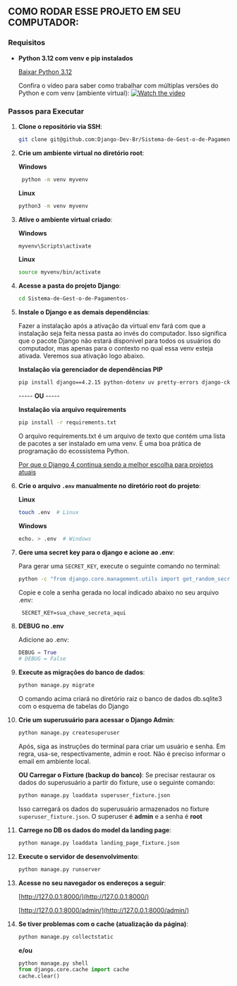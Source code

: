 ## COMO RODAR ESSE PROJETO EM SEU COMPUTADOR:

### Requisitos

- **Python 3.12 com venv e pip instalados**  

  [Baixar Python 3.12](https://www.python.org/downloads/release/python-3122/)

  Confira o vídeo para saber como trabalhar com múltiplas versões do Python e com venv (ambiente virtual):
 [![Watch the video](https://img.youtube.com/vi/eetDeQrv0Rs/0.jpg)](https://youtu.be/eetDeQrv0Rs)


### Passos para Executar

1. **Clone o repositório via SSH**:
    ```bash
    git clone git@github.com:Django-Dev-Br/Sistema-de-Gest-o-de-Pagamentos-.git
    ```

2. **Crie  um ambiente virtual no diretório root**:

   **Windows**
    ```bash
     python -m venv myvenv  
    ```
      **Linux**
     ```bash
     python3 -m venv myvenv  
    ```

3. **Ative o ambiente virtual criado**:

   **Windows**
    ```bash
    myvenv\Scripts\activate  
    ```

     **Linux**
    ```bash
    source myvenv/bin/activate  
    ```

4. **Acesse a pasta do projeto Django**:

    ```bash
    cd Sistema-de-Gest-o-de-Pagamentos-
    ```

5. **Instale o Django e as demais dependências**:

   Fazer a instalação após a ativação da virtual env fará com que a instalação seja feita nessa pasta ao invés do computador. Isso significa que o pacote Django não estará disponivel para todos os usuários do computador, mas apenas para o contexto no qual essa venv esteja ativada. Veremos sua ativação logo abaixo.

    **Instalação via gerenciador de dependências PIP**
    ```bash
    pip install django==4.2.15 python-dotenv uv pretty-errors django-ckeditor django-colorfield
    ```
    ----- **OU** -----

    **Instalação via arquivo requirements**
    ```bash
    pip install -r requirements.txt
    ```
    O arquivo requirements.txt é um arquivo de texto que contém uma lista de pacotes a ser instalado em uma venv. É uma boa prática de programação do ecossistema Python.

   [Por que o Django 4 continua sendo a melhor escolha para projetos atuais](https://django.dev.br/blog/por-que-o-django-4-continua-a-ser-a-melhor-escolha-para-projetos-atuais/)

6. **Crie o arquivo `.env` manualmente no diretório root do projeto**:

    **Linux**
    ```bash
    touch .env  # Linux
    ```
    **Windows**
    ```bash
    echo. > .env  # Windows
    ```
   
7. **Gere uma secret key para o django e acione  ao .env**:

    Para gerar uma `SECRET_KEY`, execute o seguinte comando no terminal:

    ```bash
    python -c "from django.core.management.utils import get_random_secret_key; print(get_random_secret_key())"
    ```

    Copie e cole a senha gerada no local indicado abaixo no seu arquivo .env:
   
   ```plaintext
    SECRET_KEY=sua_chave_secreta_aqui
    ```
8. **DEBUG no .env**

    Adicione ao .env:
    ```python
    DEBUG = True
    # DEBUG = False
    ```

9. **Execute as migrações do banco de dados**:

    ```bash
    python manage.py migrate
    ```
    O comando acima criará no diretório raiz o banco de dados db.sqlite3 com o esquema de tabelas do Django


10. **Crie um superusuário para acessar o Django Admin**:

    ```bash
    python manage.py createsuperuser
    ```
    Após, siga as instruções do terminal para criar um usuário e senha. Em regra, usa-se, respectivamente, admin e root. Não é preciso informar o email em ambiente local.

    **OU Carregar o Fixture (backup do banco)**:
    Se precisar restaurar os dados do superusuário a partir do fixture, use o seguinte comando:

    ```bash
    python manage.py loaddata superuser_fixture.json
    ```

    Isso carregará os dados do superusuário armazenados no fixture `superuser_fixture.json`. O superuser é **admin** e a senha é **root**


11. **Carrege no DB os dados do model da landing page**:
    
    ```bash
    python manage.py loaddata landing_page_fixture.json
    ```


12. **Execute o servidor de desenvolvimento**:

    ```python
    python manage.py runserver
    ```

13. **Acesse no seu navegador os endereços a seguir**:

    [http://127.0.0.1:8000/](http://127.0.0.1:8000/)

    [http://127.0.0.1:8000/admin/](http://127.0.0.1:8000/admin/)


14. **Se tiver problemas com o cache (atualização da página)**:

    ```python
    python manage.py collectstatic
    ```
    **e/ou**

    ```python
    python manage.py shell
    from django.core.cache import cache
    cache.clear()
    ```
